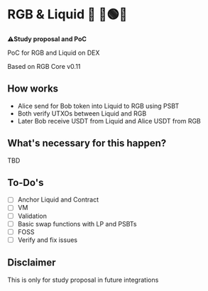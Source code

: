 # RGB & Liquid 🌊 🔴🟢🔵

⚠️**Study proposal and PoC**

PoC for RGB and Liquid on DEX

Based on RGB Core v0.11

## How works

- Alice send for Bob token into Liquid to RGB using PSBT
- Both verify UTXOs between Liquid and RGB
- Later Bob receive USDT from Liquid and Alice USDT from RGB

## What's necessary for this happen?

TBD
  
## To-Do's

- [ ] Anchor Liquid and Contract
- [ ] VM
- [ ] Validation
- [ ] Basic swap functions with LP and PSBTs
- [ ] FOSS
- [ ] Verify and fix issues

## Disclaimer

This is only for study proposal in future integrations
